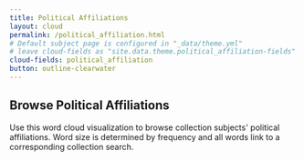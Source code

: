 ```yaml
---
title: Political Affiliations
layout: cloud
permalink: /political_affiliation.html
# Default subject page is configured in "_data/theme.yml"
# leave cloud-fields as "site.data.theme.political_affiliation-fields"
cloud-fields: political_affiliation
button: outline-clearwater
---
```


## Browse Political Affiliations

Use this word cloud visualization to browse collection subjects' political affiliations.
Word size is determined by frequency and all words link to a corresponding collection search.
